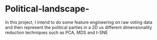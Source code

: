 # Political-landscape-
In this project, I intend to do some feature engineering on raw voting data and then represent the political parties in a 2D us different dimensionality reduction techniques such as PCA, MDS and t-SNE
